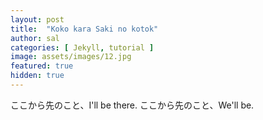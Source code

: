 ```yaml
---
layout: post
title:  "Koko kara Saki no kotok"
author: sal
categories: [ Jekyll, tutorial ]
image: assets/images/12.jpg
featured: true
hidden: true
---
```


ここから先のこと、I'll be there. ここから先のこと、We'll be.

